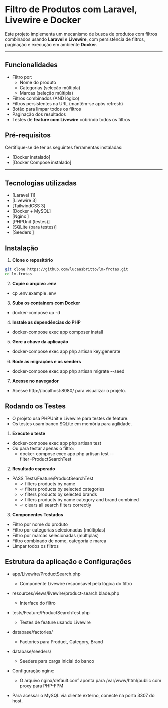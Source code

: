 # Filtro de Produtos com Laravel, Livewire e Docker

Este projeto implementa um mecanismo de busca de produtos com filtros combinados usando **Laravel** e **Livewire**, com persistência de filtros, paginação e execução em ambiente **Docker**.

---

## Funcionalidades

- Filtro por:
  - Nome do produto
  - Categorias (seleção múltipla)
  - Marcas (seleção múltipla)
- Filtros combinados (AND lógico)
- Filtros persistentes na URL (mantêm-se após refresh)
- Botão para limpar todos os filtros
- Paginação dos resultados
- Testes de **feature com Livewire** cobrindo todos os filtros


## Pré-requisitos

Certifique-se de ter as seguintes ferramentas instaladas:

- [Docker instalado]
- [Docker Compose instalado]

---

## Tecnologias utilizadas
- [Laravel 11]
- [Livewire 3]
- [TailwindCSS 3]
- [Docker + MySQL]
- [Nginx ]
- [PHPUnit (testes)]
- [SQLite (para testes)]
- [Seeders ]


## Instalação

1. **Clone o repositório**

```bash
git clone https://github.com/lucaasbritto/lm-frotas.git
cd lm-frotas
```

2. **Copie o arquivo .env**
  - cp .env.example .env

3. **Suba os containers com Docker**
  - docker-compose up -d

4. **Instale as dependências do PHP**
  - docker-compose exec app composer install

5. **Gere a chave da aplicação**
  - docker-compose exec app php artisan key:generate

6. **Rode as migrações e os seeders**
  - docker-compose exec app php artisan migrate --seed

7. **Acesse no navegador**
  - Acesse http://localhost:8080/ para visualizar o projeto.



## Rodando os Testes
- O projeto usa PHPUnit e Livewire para testes de feature. 
- Os testes usam banco SQLite em memória para agilidade.


1. **Execute o teste**
  - docker-compose exec app php artisan test
  - Ou para testar apenas o filtro:
    - docker-compose exec app php artisan test --filter=ProductSearchTest


2. **Resultado esperado**
  - PASS  Tests\Feature\ProductSearchTest
    - ✓ filters products by name
    - ✓ filters products by selected categories
    - ✓ filters products by selected brands
    - ✓ filters products by name category and brand combined
    - ✓ clears all search filters correctly

3. **Componentes Testados**
  - Filtro por nome do produto
  - Filtro por categorias selecionadas (múltiplas)
  - Filtro por marcas selecionadas (múltiplas)
  - Filtro combinado de nome, categoria e marca
  - Limpar todos os filtros

## Estrutura da aplicação e Configurações

  - app/Livewire/ProductSearch.php
    - Componente Livewire responsável pela lógica do filtro

  - resources/views/livewire/product-search.blade.php
    - Interface do filtro

  - tests/Feature/ProductSearchTest.php
    - Testes de feature usando Livewire

  - database/factories/
    - Factories para Product, Category, Brand

  - database/seeders/
    - Seeders para carga inicial do banco

  - Configuração nginx:
    - O arquivo nginx/default.conf aponta para /var/www/html/public com proxy para PHP-FPM

  - Para acessar o MySQL via cliente externo, conecte na porta 3307 do host.